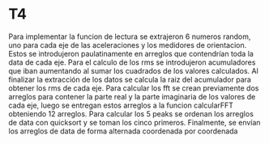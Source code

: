 # T4
Para implementar la funcion de lectura se extrajeron 6 numeros random, uno para cada eje de las aceleraciones y los medidores de orientacion. Estos se introdujeron paulatinamente en arreglos que contendrían toda la data de cada eje.
Para el calculo de los rms se introdujeron acumuladores que iban aumentando al sumar los cuadrados de los valores calculados. Al finalizar la extracción de los datos se calcula la raiz del acumulador para obtener los rms de cada eje.
Para calcular los fft se crean previamente dos arreglos para contener la parte real y la parte imaginaria de los valores de cada eje, luego se entregan estos arreglos a la funcion calcularFFT obteniendo 12 arreglos.
Para calcular los 5 peaks se ordenan los arreglos de data con quicksort y se toman los cinco primeros.
Finalmente, se envían los arreglos de data de forma alternada coordenada por coordenada
